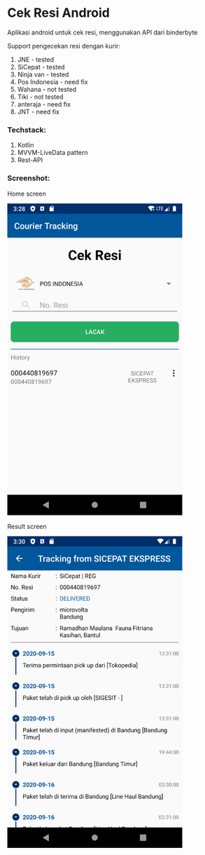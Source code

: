 # Cek Resi Android

Aplikasi android untuk cek resi, menggunakan API dari binderbyte

Support pengecekan resi dengan kurir:
1. JNE - tested
2. SiCepat - tested
3. Ninja van - tested
4. Pos Indonesia - need fix
5. Wahana - not tested
6. Tiki - not tested
7. anteraja - need fix
8. JNT - need fix

### Techstack:
1. Kotlin
2. MVVM-LiveData pattern
3. Rest-API

### Screenshot:
Home screen

<img src="https://github.com/Ram-adhan/md-photo/blob/master/courier-tracking-android/Screenshot_1601454488.png" width="400">

Result screen

<img src="https://github.com/Ram-adhan/md-photo/blob/master/courier-tracking-android/Screenshot_1601454610.png" width="400">
